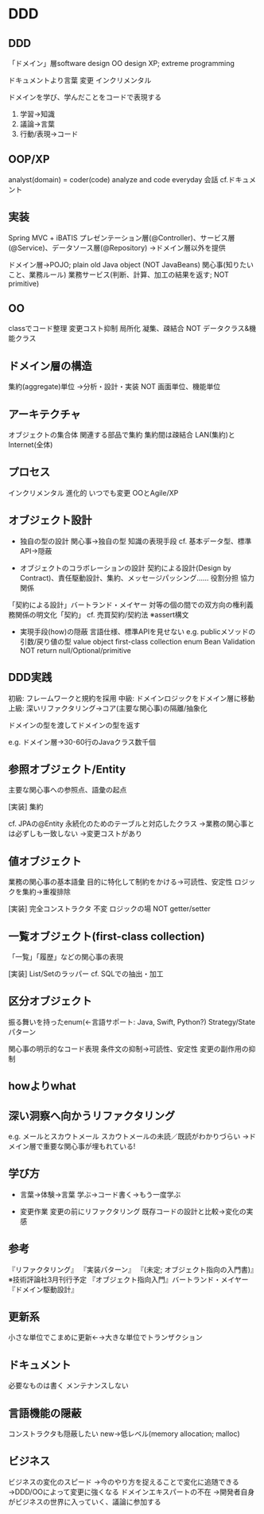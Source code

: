 DDD
===

## DDD
「ドメイン」層software design
OO design
XP; extreme programming

ドキュメントより言葉
変更
インクリメンタル

ドメインを学び、学んだことをコードで表現する

1. 学習→知識
2. 議論→言葉
3. 行動/表現→コード

## OOP/XP
analyst(domain) = coder(code)
analyze and code everyday
会話 cf.ドキュメント

## 実装
Spring MVC + iBATIS
プレゼンテーション層(@Controller)、サービス層(@Service)、データソース層(@Repository)
→ドメイン層以外を提供

ドメイン層→POJO; plain old Java object (NOT JavaBeans)
関心事(知りたいこと、業務ルール)
業務サービス(判断、計算、加工の結果を返す; NOT primitive)

## OO
classでコード整理
変更コスト抑制
局所化
凝集、疎結合
NOT データクラス&機能クラス

## ドメイン層の構造
集約(aggregate)単位
→分析・設計・実装
NOT 画面単位、機能単位

## アーキテクチャ
オブジェクトの集合体
関連する部品で集約
集約間は疎結合
LAN(集約)とInternet(全体)

## プロセス
インクリメンタル
進化的
いつでも変更
OOとAgile/XP


## オブジェクト設計
- 独自の型の設計
関心事→独自の型
知識の表現手段
cf. 基本データ型、標準API→隠蔽

- オブジェクトのコラボレーションの設計
契約による設計(Design by Contract)、責任駆動設計、集約、メッセージパッシング……
役割分担
協力関係

「契約による設計」バートランド・メイヤー
対等の個の間での双方向の権利義務関係の明文化「契約」
cf. 売買契約/契約法
※assert構文

- 実現手段(how)の隠蔽
言語仕様、標準APIを見せない
e.g. publicメソッドの引数/戻り値の型
value object
first-class collection
enum
Bean Validation
NOT return null/Optional/primitive


## DDD実践
初級: フレームワークと規約を採用
中級: ドメインロジックをドメイン層に移動
上級: 深いリファクタリング→コア(主要な関心事)の隔離/抽象化

ドメインの型を渡してドメインの型を返す

e.g. ドメイン層→30-60行のJavaクラス数千個

## 参照オブジェクト/Entity
主要な関心事への参照点、語彙の起点

[実装]
集約

cf. JPAの@Entity
永続化のためのテーブルと対応したクラス
→業務の関心事とは必ずしも一致しない
→変更コストがあり

## 値オブジェクト
業務の関心事の基本語彙
目的に特化して制約をかける→可読性、安定性
ロジックを集約→重複排除

[実装]
完全コンストラクタ
不変
ロジックの場
NOT getter/setter

## 一覧オブジェクト(first-class collection)
「一覧」「履歴」などの関心事の表現

[実装]
List/Setのラッパー
cf. SQLでの抽出・加工

## 区分オブジェクト
振る舞いを持ったenum(←言語サポート: Java, Swift, Python?)
Strategy/Stateパターン

関心事の明示的なコード表現
条件文の抑制→可読性、安定性
変更の副作用の抑制

## howよりwhat

## 深い洞察へ向かうリファクタリング
e.g. メールとスカウトメール
スカウトメールの未読／既読がわかりづらい
→ドメイン層で重要な関心事が埋もれている!

## 学び方
- 言葉→体験→言葉
学ぶ→コード書く→もう一度学ぶ

- 変更作業
変更の前にリファクタリング
既存コードの設計と比較→変化の実感

## 参考
『リファクタリング』
『実装パターン』
『(未定; オブジェクト指向の入門書)』※技術評論社3月刊行予定
『オブジェクト指向入門』バートランド・メイヤー
『ドメイン駆動設計』

## 更新系
小さな単位でこまめに更新←→大きな単位でトランザクション

## ドキュメント
必要なものは書く
メンテナンスしない

## 言語機能の隠蔽
コンストラクタも隠蔽したい
new→低レベル(memory allocation; malloc)

## ビジネス
ビジネスの変化のスピード
→今のやり方を捉えることで変化に追随できる
→DDD/OOによって変更に強くなる
ドメインエキスパートの不在
→開発者自身がビジネスの世界に入っていく、議論に参加する

